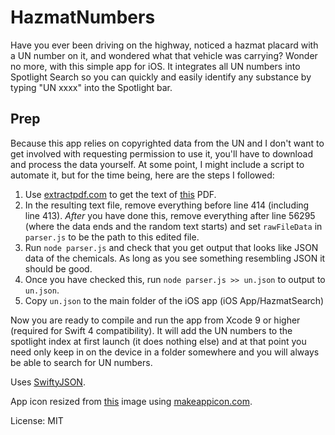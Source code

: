 # HazmatNumbers

Have you ever been driving on the highway, noticed a hazmat placard with a UN number on it, and wondered what that vehicle was carrying? Wonder no more, with this simple app for iOS. It integrates all UN numbers into Spotlight Search so you can quickly and easily identify any substance by typing "UN xxxx" into the Spotlight bar.

## Prep  

Because this app relies on copyrighted data from the UN and I don't want to get involved with requesting permission to use it, you'll have to download and process the data yourself. At some point, I might include a script to automate it, but for the time being, here are the steps I followed:  
1. Use [extractpdf.com](https://www.extractpdf.com) to get the text of [this](http://www.unece.org/fileadmin/DAM/trans/danger/publi/unrec/rev18/English/Rev18_Volume1_Part3andApp.pdf) PDF.    
2. In the resulting text file, remove everything before line 414 (including line 413). *After* you have done this, remove everything after line 56295 (where the data ends and the random text starts) and set `rawFileData` in `parser.js` to be the path to this edited file.  
3. Run `node parser.js` and check that you get output that looks like JSON data of the chemicals. As long as you see something resembling JSON it should be good.
4. Once you have checked this, run `node parser.js >> un.json` to output to `un.json`.  
5. Copy `un.json` to the main folder of the iOS app (iOS App/HazmatSearch)  

Now you are ready to compile and run the app from Xcode 9 or higher (required for Swift 4 compatibility). It will add the UN numbers to the spotlight index at first launch (it does nothing else) and at that point you need only keep in on the device in a folder somewhere and you will always be able to search for UN numbers.

Uses [SwiftyJSON](https://github.com/SwiftyJSON/SwiftyJSON).

App icon resized from [this](https://propaneoutfitters.com/wp-content/uploads/2016/07/PROPANE-HASMAT-NFPA-OSHA-LABEL-SIGN.png) image using [makeappicon.com](https://makeappicon.com).

License: MIT
